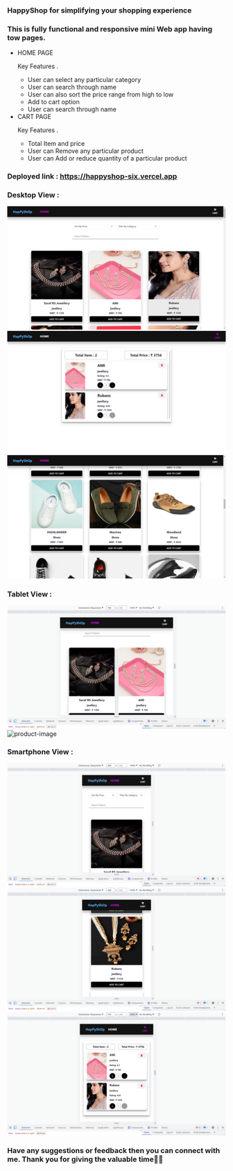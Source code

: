 
### HappyShop for simplifying your shopping experience

### This is fully functional and responsive mini Web app having tow pages.

<ul>
<li>HOME PAGE
  <p>Key Features . </p>
  <ul>
    <li>User can select any particular category</li>
    <li>User can search through name</li>
    <li>User can also sort the price range from high to low</li>
    <li>Add to cart option</li>
    <li>User can search through name</li>
  </ul>
</li>
<li>CART PAGE
<p>Key Features . </p>
  <ul>
    <li>Total Item and price</li>
    <li>User can Remove any particular product</li>
    <li>User can Add or reduce quantity of a particular product</li>
  </ul>
</li>
</ul>

### Deployed link : https://happyshop-six.vercel.app

### Desktop View :

<img src="https://github.com/prayaschhetri1/portfolio-pictures/blob/master/repo-screenshorts/Screenshot%20(179).png?raw=true" alt="product-image"/>
<img src="https://github.com/prayaschhetri1/portfolio-pictures/blob/master/repo-screenshorts/Screenshot%20(178).png?raw=true" alt="product-image"/>
<img src="https://github.com/prayaschhetri1/portfolio-pictures/blob/master/repo-screenshorts/Screenshot%20(180).png?raw=true" alt="product-image"/>

### Tablet View :

<img src="https://github.com/prayaschhetri1/portfolio-pictures/blob/master/repo-screenshorts/Screenshot%20(186).png?raw=true" alt="product-image"/>
<img src="https://github.com/prayaschhetri1/portfolio-pictures/blob/master/repo-screenshorts/Screenshot%20(187).png?raw=true" alt="product-image"/>

### Smartphone View :
<img src="https://github.com/prayaschhetri1/portfolio-pictures/blob/master/repo-screenshorts/Screenshot%20(181).png?raw=true" alt="product-image"/>
<img src="https://github.com/prayaschhetri1/portfolio-pictures/blob/master/repo-screenshorts/Screenshot%20(182).png?raw=true" alt="product-image"/>
<img src="https://github.com/prayaschhetri1/portfolio-pictures/blob/master/repo-screenshorts/Screenshot%20(184).png?raw=true" alt="product-image"/>

### Have any suggestions or feedback then you can connect with me. Thank you for giving the valuable time🤗🤗